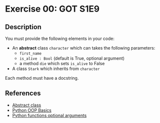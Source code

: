 # Exercise 00: GOT S1E9

## Description

You must provide the following elements in your code:

- An **abstract** class `character` which can takes the following parameters:
  - `first_name`
  - `is_alive : Bool` (default is True, optional argument)
  - a method `die` which sets `is_alive` to False
- A class `Stark` which inherits from `character`

Each method must have a docstring.

## References

- [Abstract class](https://www.pythoncheatsheet.org/cheatsheet/oop-basics#abstraction)
- [Python OOP Basics](https://www.pythoncheatsheet.org/cheatsheet/oop-basics)
- [Python functions optional arguments](https://realpython.com/python-optional-arguments/)

